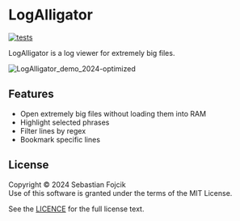 # LogAlligator

[![tests](https://github.com/KyrietS/LogAlligator/actions/workflows/test.yml/badge.svg)](https://github.com/KyrietS/LogAlligator/actions/workflows/test.yml)

LogAlligator is a log viewer for extremely big files.

![LogAlligator_demo_2024-optimized](https://github.com/user-attachments/assets/cfa2a596-07d5-4b56-8f1b-757f126b1d35)


## Features

- Open extremely big files without loading them into RAM
- Highlight selected phrases
- Filter lines by regex
- Bookmark specific lines

## License

Copyright © 2024 Sebastian Fojcik \
Use of this software is granted under the terms of the MIT License.

See the [LICENCE](LICENSE) for the full license text.
